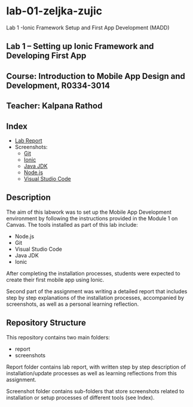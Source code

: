 # lab-01-zeljka-zujic
Lab 1 -Ionic Framework Setup and First App Development (MADD)

## Lab 1 – Setting up Ionic Framework and Developing First App
## Course: Introduction to Mobile App Design and Development, R0334-3014
## Teacher: Kalpana Rathod

## Index

- [Lab Report](report/REPORT.md) 
- Screenshots:
  - [Git](screenshots/git) 
  - [Ionic](screenshots/ionic) 
  - [Java JDK](screenshots/java_jdk) 
  - [Node.js](screenshots/node.js) 
  - [Visual Studio Code](screenshots/visual_studio_code) 


## Description

The aim of this labwork was to set up the Mobile App Development environment by following the instructions provided in the Module 1 on Canvas. The tools installed as part of this lab include:

- Node.js  
- Git  
- Visual Studio Code  
- Java JDK  
- Ionic  

After completing the installation processes, students were expected to create their first mobile app using Ionic. 

Second part of the assignment was writing a detailed report that includes step by step explanations of the installation processes, accompanied by screenshots, as well as a personal learning reflection.

## Repository Structure

This repository contains two main folders:
 - report
 - screenshots

Report folder contains lab report, with written step by step description of installation/update processes as well as learning reflections from this assignment. 

Screenshot folder contains sub-folders that store screenshots related to installation or setup processes of different tools (see Index).
